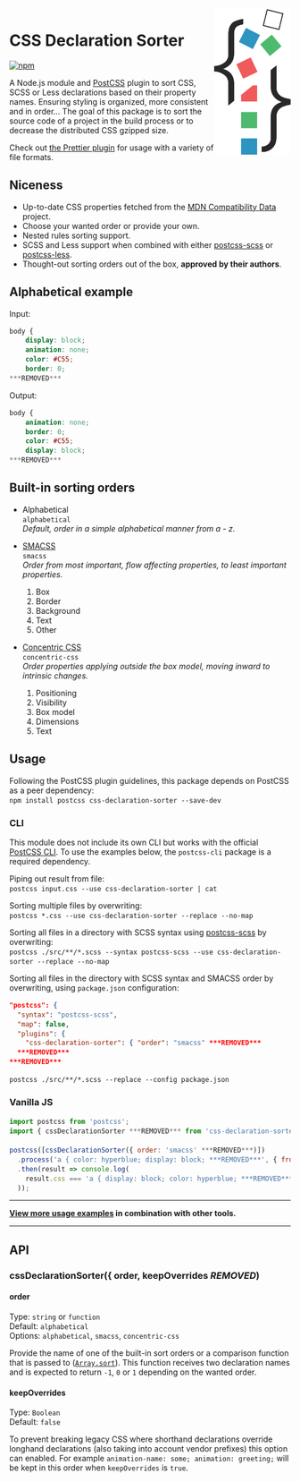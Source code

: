 <img alt='CSS declaration sorter logo' src='https://raw.githubusercontent.com/Siilwyn/css-declaration-sorter/master/logo.svg?sanitize=true' height='260' align='right'>

# CSS Declaration Sorter
[![npm][npm-badge]][npm]

A Node.js module and [PostCSS] plugin to sort CSS, SCSS or Less declarations based on their property names. Ensuring styling is organized, more consistent and in order... The goal of this package is to sort the source code of a project in the build process or to decrease the distributed CSS gzipped size.

Check out [the Prettier plugin](https://github.com/Siilwyn/prettier-plugin-css-order) for usage with a variety of file formats.

## Niceness
- Up-to-date CSS properties fetched from the [MDN Compatibility Data](https://github.com/mdn/browser-compat-data/) project.
- Choose your wanted order or provide your own.
- Nested rules sorting support.
- SCSS and Less support when combined with either [postcss-scss](https://github.com/postcss/postcss-scss) or [postcss-less](https://github.com/webschik/postcss-less).
- Thought-out sorting orders out of the box, **approved by their authors**.

## Alphabetical example
Input:
```css
body {
    display: block;
    animation: none;
    color: #C55;
    border: 0;
***REMOVED***
```

Output:
```css
body {
    animation: none;
    border: 0;
    color: #C55;
    display: block;
***REMOVED***
```

## Built-in sorting orders
- Alphabetical  
`alphabetical`  
*Default, order in a simple alphabetical manner from a - z.*

- [SMACSS](http://smacss.com/book/formatting#grouping)  
`smacss`  
*Order from most important, flow affecting properties, to least important properties.*
  1. Box
  2. Border
  3. Background
  4. Text
  5. Other

- [Concentric CSS](https://github.com/brandon-rhodes/Concentric-CSS)  
`concentric-css`  
*Order properties applying outside the box model, moving inward to intrinsic changes.*
  1. Positioning
  2. Visibility
  3. Box model
  4. Dimensions
  5. Text

## Usage
Following the PostCSS plugin guidelines, this package depends on PostCSS as a peer dependency:  
`npm install postcss css-declaration-sorter --save-dev`

### CLI
This module does not include its own CLI but works with the official [PostCSS CLI](https://github.com/postcss/postcss-cli). To use the examples below, the `postcss-cli` package is a required dependency.

Piping out result from file:  
`postcss input.css --use css-declaration-sorter | cat`

Sorting multiple files by overwriting:  
`postcss *.css --use css-declaration-sorter --replace --no-map`

Sorting all files in a directory with SCSS syntax using [postcss-scss](https://github.com/postcss/postcss-scss) by overwriting:  
`postcss ./src/**/*.scss --syntax postcss-scss --use css-declaration-sorter --replace --no-map`

Sorting all files in the directory with SCSS syntax and SMACSS order by overwriting, using `package.json` configuration:  
```json
"postcss": {
  "syntax": "postcss-scss",
  "map": false,
  "plugins": {
    "css-declaration-sorter": { "order": "smacss" ***REMOVED***
  ***REMOVED***
***REMOVED***
```

`postcss ./src/**/*.scss --replace --config package.json`

### Vanilla JS
```js
import postcss from 'postcss';
import { cssDeclarationSorter ***REMOVED*** from 'css-declaration-sorter';

postcss([cssDeclarationSorter({ order: 'smacss' ***REMOVED***)])
  .process('a { color: hyperblue; display: block; ***REMOVED***', { from: undefined ***REMOVED***)
  .then(result => console.log(
    result.css === 'a { display: block; color: hyperblue; ***REMOVED***'
  ));
```
___

**[View more usage examples](/examples) in combination with other tools.**  

___

## API
### cssDeclarationSorter({ order, keepOverrides ***REMOVED***)

#### order
Type: `string` or `function`  
Default: `alphabetical`  
Options: `alphabetical`, `smacss`, `concentric-css`

Provide the name of one of the built-in sort orders or a comparison function that is passed to ([`Array.sort`](https://developer.mozilla.org/en-US/docs/Web/JavaScript/Reference/Global_Objects/Array/sort)). This function receives two declaration names and is expected to return `-1`, `0` or `1` depending on the wanted order.

#### keepOverrides
Type: `Boolean`  
Default: `false`  

To prevent breaking legacy CSS where shorthand declarations override longhand declarations (also taking into account vendor prefixes) this option can enabled. For example `animation-name: some; animation: greeting;` will be kept in this order when `keepOverrides` is `true`.

[PostCSS]: https://github.com/postcss/postcss

[npm]: https://www.npmjs.com/package/css-declaration-sorter
[npm-badge]: https://tinyshields.dev/npm/css-declaration-sorter.svg
